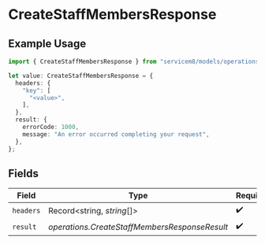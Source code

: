 # CreateStaffMembersResponse

## Example Usage

```typescript
import { CreateStaffMembersResponse } from "servicem8/models/operations";

let value: CreateStaffMembersResponse = {
  headers: {
    "key": [
      "<value>",
    ],
  },
  result: {
    errorCode: 1000,
    message: "An error occurred completing your request",
  },
};
```

## Fields

| Field                                         | Type                                          | Required                                      | Description                                   |
| --------------------------------------------- | --------------------------------------------- | --------------------------------------------- | --------------------------------------------- |
| `headers`                                     | Record<string, *string*[]>                    | :heavy_check_mark:                            | N/A                                           |
| `result`                                      | *operations.CreateStaffMembersResponseResult* | :heavy_check_mark:                            | N/A                                           |